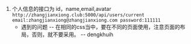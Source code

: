 1. 个人信息的接口为 id，name,email,avatar
	``
		http://zhangjianxiong.club:5000/api/users/current
		email:zhangjianxiong@zhangjianxiong.com
		password:111111
	``
	-  遇到的问题
			--  在相同的css当中，要在不同的页面使用，注意页面的布局，否则，就不要采用。
			-- dengkhuih 